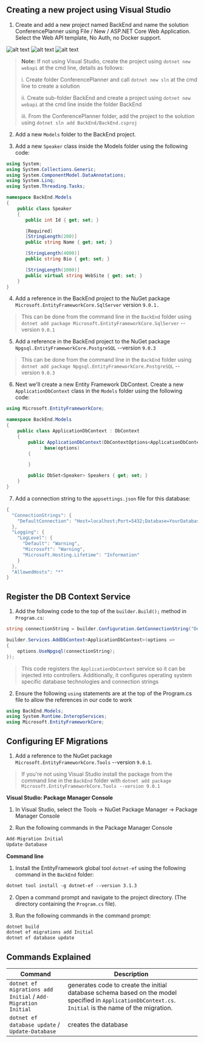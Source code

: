 ## Creating a new project using Visual Studio

1. Create and add a new project named BackEnd and name the solution ConferencePlanner using File / New / ASP.NET Core Web Application. Select the Web API template, No Auth, no Docker support.

![alt text](img/vs2019-new-project.png)
![alt text](img/image.png)
![alt text](img/Third.png)

> **Note:** If not using Visual Studio, create the project using `dotnet new webapi` at the cmd line, details as follows:
>
> i. Create folder ConferencePlanner and call `dotnet new sln` at the cmd line to create a solution
>
> ii. Create sub-folder BackEnd and create a project using `dotnet new webapi` at the cmd line inside the folder BackEnd
>
> iii. From the ConferencePlanner folder, add the project to the solution using `dotnet sln add BackEnd/BackEnd.csproj`

2. Add a new `Models` folder to the BackEnd project.

3. Add a new `Speaker` class inside the Models folder using the following code:

```csharp
using System;
using System.Collections.Generic;
using System.ComponentModel.DataAnnotations;
using System.Linq;
using System.Threading.Tasks;

namespace BackEnd.Models
{
    public class Speaker
    {
       public int Id { get; set; }

       [Required]
       [StringLength(200)]
       public string Name { get; set; }

       [StringLength(4000)]
       public string Bio { get; set; }

       [StringLength(1000)]
       public virtual string WebSite { get; set; }
    }
}
```

4. Add a reference in the BackEnd project to the NuGet package `Microsoft.EntityFrameworkCore.SqlServer` version `9.0.1.`

> This can be done from the command line in the `BackEnd` folder using `dotnet add package Microsoft.EntityFrameworkCore.SqlServer` --version `9.0.1`

5. Add a reference in the BackEnd project to the NuGet package `Npgsql.EntityFrameworkCore.PostgreSQL` --version `9.0.3`

> This can be done from the command line in the `BackEnd` folder using `dotnet add package Npgsql.EntityFrameworkCore.PostgreSQL` --version `9.0.3`

6. Next we'll create a new Entity Framework DbContext. Create a new `ApplicationDbContext` class in the `Models` folder using the following code:

```csharp
using Microsoft.EntityFrameworkCore;

namespace BackEnd.Models
{
    public class ApplicationDbContext : DbContext
    {
        public ApplicationDbContext(DbContextOptions<ApplicationDbContext> options)
            : base(options)
        {

        }

        public DbSet<Speaker> Speakers { get; set; }
    }
}
```
7. Add a connection string to the `appsettings.json` file for this database:

```csharp
{
  "ConnectionStrings": {
    "DefaultConnection": "Host=localhost;Port=5432;Database=YourDatabaseName;Username=YourUsername;Password=YourPassword"
  },
  "Logging": {
    "LogLevel": {
      "Default": "Warning",
      "Microsoft": "Warning",
      "Microsoft.Hosting.Lifetime": "Information"
    }
  },
  "AllowedHosts": "*"
}
```
## Register the DB Context Service

1. Add the following code to the top of the `builder.Build();` method in `Program.cs`:

```csharp
string connectionString = builder.Configuration.GetConnectionString("DefaultConnection");

builder.Services.AddDbContext<ApplicationDbContext>(options =>
{
    options.UseNpgsql(connectionString);
});
```
> This code registers the `ApplicationDbContext` service so it can be injected into controllers. Additionally, it configures operating system specific database technologies and connection strings

2. Ensure the following `using` statements are at the top of the Program.cs file to allow the references in our code to work

```csharp
using BackEnd.Models;
using System.Runtime.InteropServices;
using Microsoft.EntityFrameworkCore;
```
## Configuring EF Migrations

1. Add a reference to the NuGet package `Microsoft.EntityFrameworkCore.Tools` --version `9.0.1`.
> If you're not using Visual Studio install the package from the command line in the `BackEnd` folder with `dotnet add package Microsoft.EntityFrameworkCore.Tools --version 9.0.1`

**Visual Studio: Package Manager Console**

1. In Visual Studio, select the Tools -> NuGet Package Manager -> Package Manager Console

2. Run the following commands in the Package Manager Console

```csharp
Add-Migration Initial
Update-Database
```
**Command line**

1. Install the EntityFramework global tool `dotnet-ef` using the following command in the `BackEnd` folder:

```markdown
dotnet tool install -g dotnet-ef --version 3.1.3
```
2. Open a command prompt and navigate to the project directory. (The directory containing the `Program.cs` file).

3. Run the following commands in the command prompt:

```markdown
dotnet build
dotnet ef migrations add Initial
dotnet ef database update
```
## Commands Explained
| **Command** | **Description** |
|-------------|-----------------|
| `dotnet ef migrations add Initial` / `Add-Migration Initial` | generates code to create the initial database schema based on the model specified in `ApplicationDbContext.cs`. `Initial` is the name of the migration. |
| `dotnet ef database update` / `Update-Database` | creates the database |
